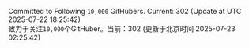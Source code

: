 Committed to Following `10,000` GitHubers. Current: <!-- FOLLOWING_COUNT -->302<!-- FOLLOWING_COUNT --> (Update at UTC <!-- LAST_UPDATED -->2025-07-22 18:25:42<!-- LAST_UPDATED -->)<br>
致力于关注`10,000`个GitHuber。当前：<!-- FOLLOWING_COUNT -->302<!-- FOLLOWING_COUNT --> (更新于北京时间 <!-- LAST_UPDATED_CST -->2025-07-23 02:25:42<!-- LAST_UPDATED_CST -->)
